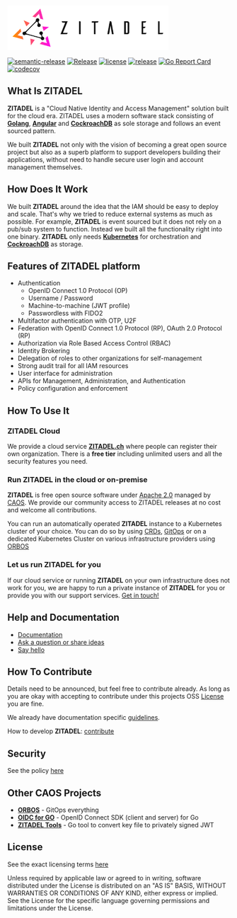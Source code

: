 <img src="./site/static/logos/zitadel-logo-dark@2x.png" alt="Zitadel Logo" height="100px" width="auto" />

[![semantic-release](https://img.shields.io/badge/%20%20%F0%9F%93%A6%F0%9F%9A%80-semantic--release-e10079.svg)](https://github.com/semantic-release/semantic-release)
[![Release](https://github.com/caos/zitadel/workflows/Release/badge.svg)](https://github.com/caos/zitadel/actions)
[![license](https://badgen.net/github/license/caos/zitadel/)](https://github.com/caos/zitadel/blob/main/LICENSE)
[![release](https://badgen.net/github/release/caos/zitadel/stable)](https://github.com/caos/zitadel/releases)
[![Go Report Card](https://goreportcard.com/badge/github.com/caos/zitadel)](https://goreportcard.com/report/github.com/caos/zitadel)
[![codecov](https://codecov.io/gh/caos/zitadel/branch/main/graph/badge.svg)](https://codecov.io/gh/caos/zitadel)

## What Is ZITADEL

**ZITADEL** is a "Cloud Native Identity and Access Management" solution built for the cloud era. ZITADEL uses a modern software stack consisting of [**Golang**](https://golang.org/), [**Angular**](https://angular.io/) and  [**CockroachDB**](https://www.cockroachlabs.com/) as sole storage and follows an event sourced pattern.

We built **ZITADEL** not only with the vision of becoming a great open source project but also as a superb platform to support developers building their applications, without need to handle secure user login and account management themselves.

## How Does It Work

We built **ZITADEL** around the idea that the IAM should be easy to deploy and scale. That's why we tried to reduce external systems as much as possible.
For example, **ZITADEL** is event sourced but it does not rely on a pub/sub system to function. Instead we built all the functionality right into one binary.
**ZITADEL** only needs [**Kubernetes**](https://kubernetes.io/) for orchestration and [**CockroachDB**](https://www.cockroachlabs.com/) as storage.

## Features of ZITADEL platform

* Authentication
    * OpenID Connect 1.0 Protocol (OP)
    * Username / Password
    * Machine-to-machine (JWT profile)
    * Passwordless with FIDO2
* Multifactor authentication with OTP, U2F
* Federation with OpenID Connect 1.0 Protocol (RP), OAuth 2.0 Protocol (RP)
* Authorization via Role Based Access Control (RBAC)
* Identity Brokering
* Delegation of roles to other organizations for self-management
* Strong audit trail for all IAM resources
* User interface for administration
* APIs for Management, Administration, and Authentication
* Policy configuration and enforcement

## How To Use It

### ZITADEL Cloud

We provide a cloud service [**ZITADEL.ch**](https://zitadel.ch) where people can register their own organization. There is a **free tier** including unlimited users and all the security features you need.

### Run ZITADEL in the cloud or on-premise

**ZITADEL** is free open source software under [Apache 2.0](##License) managed by [CAOS](https://caos.ch). We provide our community access to ZITADEL releases at no cost and welcome all contributions.

You can run an automatically operated **ZITADEL** instance to a Kubernetes cluster of your choice. You can do so by using [CRDs](https://docs.zitadel.ch/start#CRD_Mode_on_an_existing_Kubernetes_cluster), [GitOps](https://docs.zitadel.ch/start#GitOps_Mode_on_an_existing_Kubernetes_cluster) or on a dedicated Kubernetes Cluster on various infrastructure providers using [ORBOS](#GitOps_Mode_on_dedicated_Kubernetes_Clusters_using_ORBOS)

### Let us run ZITADEL for you

If  our cloud service or running **ZITADEL** on your own infrastructure does not work for you, we are happy to run a private instance of **ZITADEL** for you or provide you with our support services. [Get in touch!](https://zitadel.ch/contact/)

## Help and Documentation

* [Documentation](https://docs.zitadel.ch)
* [Ask a question or share ideas](https://github.com/caos/zitadel/discussions)
* [Say hello](https://zitadel.ch/contact/)

## How To Contribute

Details need to be announced, but feel free to contribute already. As long as you are okay with accepting to contribute under this projects OSS [License](##License) you are fine.

We already have documentation specific [guidelines](./site/CONTRIBUTING.md).

How to develop **ZITADEL**: [contribute](./CONTRIBUTING.md)

## Security

See the policy [here](./SECURITY.md)


## Other CAOS Projects
* [**ORBOS**](https://github.com/caos/orbos/) - GitOps everything
* [**OIDC for GO**](https://github.com/caos/oidc) - OpenID Connect SDK (client and server) for Go
* [**ZITADEL Tools**](https://github.com/caos/zitadel-tools) - Go tool to convert  key file to privately signed JWT 

## License

See the exact licensing terms [here](./LICENSE)

Unless required by applicable law or agreed to in writing, software distributed under the License is distributed on an "AS IS" BASIS, WITHOUT WARRANTIES OR CONDITIONS OF ANY KIND, either express or implied. See the License for the specific language governing permissions and limitations under the License.
